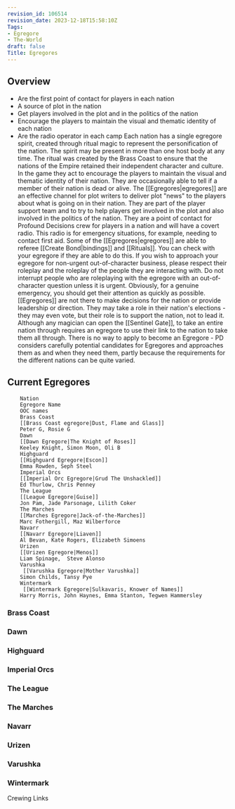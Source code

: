 ```yaml
---
revision_id: 106514
revision_date: 2023-12-18T15:58:10Z
Tags:
- Egregore
- The-World
draft: false
Title: Egregores
---
```

## Overview
*  Are the first point of contact for players in each nation
* A source of plot in the nation
* Get players involved in the plot and in the politics of the nation
* Encourage the players to maintain the visual and thematic identity of each nation
* Are the radio operator in each camp
Each nation has a single egregore spirit, created through ritual magic to represent the personification of the nation. The spirit may be present in more than one host body at any time. The ritual was created by the Brass Coast to ensure that the nations of the Empire retained their independent character and culture. In the game they act to encourage the players to maintain the visual and thematic identity of their nation. They are occasionally able to tell if a member of their nation is dead or alive.
The [[Egregores|egregores]] are an effective channel for plot writers to deliver plot "news" to the players about what is going on in their nation. They are part of the player support team and to try to help players get involved in the plot and also involved in the politics of the nation. 
They are a point of contact for Profound Decisions crew for players in a nation and will have a covert radio. This radio is for emergency situations, for example, needing to contact first aid.
Some of the [[Egregores|egregores]] are able to referee [[Create Bond|bindings]] and [[Rituals]]. You can check with your egregore if they are able to do this. If you wish to approach your egregore for non-urgent out-of-character business, please respect their roleplay and the roleplay of the people they are interacting with. Do not interrupt people who are roleplaying with the egregore with an out-of-character question unless it is urgent. Obviously, for a genuine emergency, you should get their attention as quickly as possible.
[[Egregores]] are not there to make decisions for the nation or provide leadership or direction. They may take a role in their nation's elections - they may even vote, but their role is to support the nation, not to lead it.
Although any magician can open the [[Sentinel Gate]], to take an entire nation through requires an egregore to use their link to the nation to take them all through.
There is no way to apply to become an Egregore - PD considers carefully potential candidates for Egregores and approaches them as and when they need them, partly because the requirements for the different nations can be quite varied.
## Current Egregores
        Nation
        Egregore Name
        OOC names
        Brass Coast
        [[Brass Coast egregore|Dust, Flame and Glass]]
        Peter G, Rosie G
        Dawn
        [[Dawn Egregore|The Knight of Roses]]
        Keeley Knight, Simon Moon, Oli B
        Highguard
        [[Highguard Egregore|Escon]]
        Emma Rowden, Seph Steel
        Imperial Orcs
        [[Imperial Orc Egregore|Grud The Unshackled]] 
        Ed Thurlow, Chris Penney
        The League
        [[League Egregore|Guise]]
        Jon Pam, Jade Parsonage, Lilith Coker
        The Marches
        [[Marches Egregore|Jack-of-the-Marches]]
        Marc Fothergill, Maz Wilberforce
        Navarr
        [[Navarr Egregore|Liaven]]
        Al Bevan, Kate Rogers, Elizabeth Simoens
        Urizen
        [[Urizen Egregore|Menos]]
        Liam Spinage,  Steve Alonso
        Varushka
         [[Varushka Egregore|Mother Varushka]] 
        Simon Childs, Tansy Pye
        Wintermark
         [[Wintermark Egregore|Sulkavaris, Knower of Names]]  
        Harry Morris, John Haynes, Emma Stanton, Tegwen Hammersley
### Brass Coast
### Dawn
### Highguard
### Imperial Orcs
### The League
### The Marches
### Navarr
### Urizen
### Varushka
### Wintermark
Crewing Links